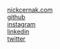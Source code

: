 [nickcernak.com](https://nickcernak.com/)<br>
[github](https://github.com/cernak/)<br>
[instagram](https://www.instagram.com/nickcernak/)<br>
[linkedin](http://www.linkedin.com/in/nickcernak/)<br>
[twitter](https://twitter.com/cernak)<br>
